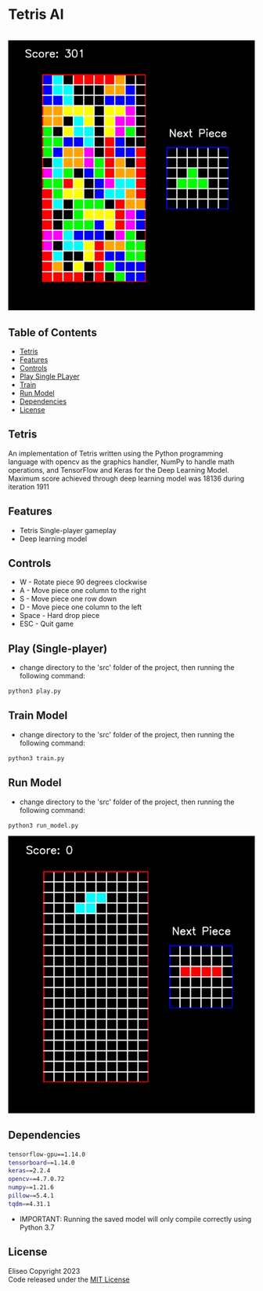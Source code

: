 # Tetris AI
&emsp; &emsp; &emsp; &emsp; &emsp; &emsp; &emsp; &emsp; &emsp; &emsp; &emsp;
![training](sample_gameplay/training.gif)

## Table of Contents
- [Tetris](#tetris)
- [Features](#features)
- [Controls](#controls)
- [Play Single PLayer](#play-single-player)
- [Train](#train-model)
- [Run Model](#run-model)
- [Dependencies](#dependencies)
- [License](#license)

## Tetris
An implementation of Tetris written using the Python programming language
with opencv as the graphics handler, NumPy to handle math operations, and
TensorFlow and Keras for the Deep Learning Model. Maximum score achieved
through deep learning model was 18136 during iteration 1911

## Features
* Tetris Single-player gameplay
* Deep learning model

## Controls
* W - Rotate piece 90 degrees clockwise
* A - Move piece one column to the right
* S - Move piece one row down
* D - Move piece one column to the left
* Space - Hard drop piece
* ESC - Quit game

## Play (Single-player)
* change directory to the 'src' folder of the project, 
then running the following command:

```sh
python3 play.py
```

## Train Model
* change directory to the 'src' folder of the project, 
then running the following command:

```sh
python3 train.py
```

## Run Model
* change directory to the 'src' folder of the project,
then running the following command:

```sh
python3 run_model.py
```

![single player](sample_gameplay/single_player.gif)

## Dependencies
```sh
tensorflow-gpu==1.14.0
tensorboard==1.14.0
keras==2.2.4
opencv==4.7.0.72
numpy==1.21.6
pillow==5.4.1
tqdm==4.31.1
```

* IMPORTANT: Running the saved model will only compile correctly
using Python 3.7

## License
Eliseo Copyright 2023
<br>
Code released under the [MIT License](LICENSE)
<br>
